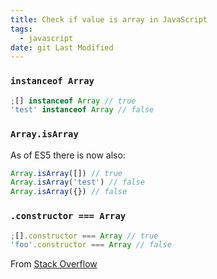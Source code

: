 ```yaml
---
title: Check if value is array in JavaScript
tags:
  - javascript
date: git Last Modified
---
```


### `instanceof Array`

```js
;[] instanceof Array // true
'test' instanceof Array // false
```

### `Array.isArray`

As of ES5 there is now also:

```js
Array.isArray([]) // true
Array.isArray('test') // false
Array.isArray({}) // false
```

### `.constructor === Array`

```js
;[].constructor === Array // true
'foo'.constructor === Array // false
```

From [Stack Overflow](https://stackoverflow.com/questions/767486/how-do-you-check-if-a-variable-is-an-array-in-javascript)
